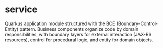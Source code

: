 # service

Quarkus application module structured with the BCE (Boundary-Control-Entity) pattern. Business components organize code by domain responsibilities, with boundary layers for external interaction (JAX-RS resources), control for procedural logic, and entity for domain objects.

